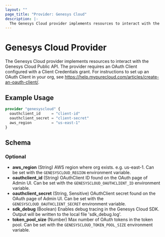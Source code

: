 ```yaml
---
layout: ""
page_title: "Provider: Genesys Cloud"
description: |-
  The Genesys Cloud provider implements resources to interact with the Genesys Cloud Public API.
---
```


# Genesys Cloud Provider

The Genesys Cloud provider implements resources to interact with the Genesys Cloud Public API. The provider requires an OAuth Client configured with a Client Credentials grant. For instructions to set up an OAuth Client in your org, see https://help.mypurecloud.com/articles/create-an-oauth-client/.

## Example Usage

```terraform
provider "genesyscloud" {
  oauthclient_id     = "client-id"
  oauthclient_secret = "client-secret"
  aws_region         = "us-east-1"
}
```

<!-- schema generated by tfplugindocs -->
## Schema

### Optional

- **aws_region** (String) AWS region where org exists. e.g. us-east-1. Can be set with the `GENESYSCLOUD_REGION` environment variable.
- **oauthclient_id** (String) OAuthClient ID found on the OAuth page of Admin UI. Can be set with the `GENESYSCLOUD_OAUTHCLIENT_ID` environment variable.
- **oauthclient_secret** (String, Sensitive) OAuthClient secret found on the OAuth page of Admin UI. Can be set with the `GENESYSCLOUD_OAUTHCLIENT_SECRET` environment variable.
- **sdk_debug** (Boolean) Enables debug tracing in the Genesys Cloud SDK. Output will be written to the local file 'sdk_debug.log'.
- **token_pool_size** (Number) Max number of OAuth tokens in the token pool. Can be set with the `GENESYSCLOUD_TOKEN_POOL_SIZE` environment variable.